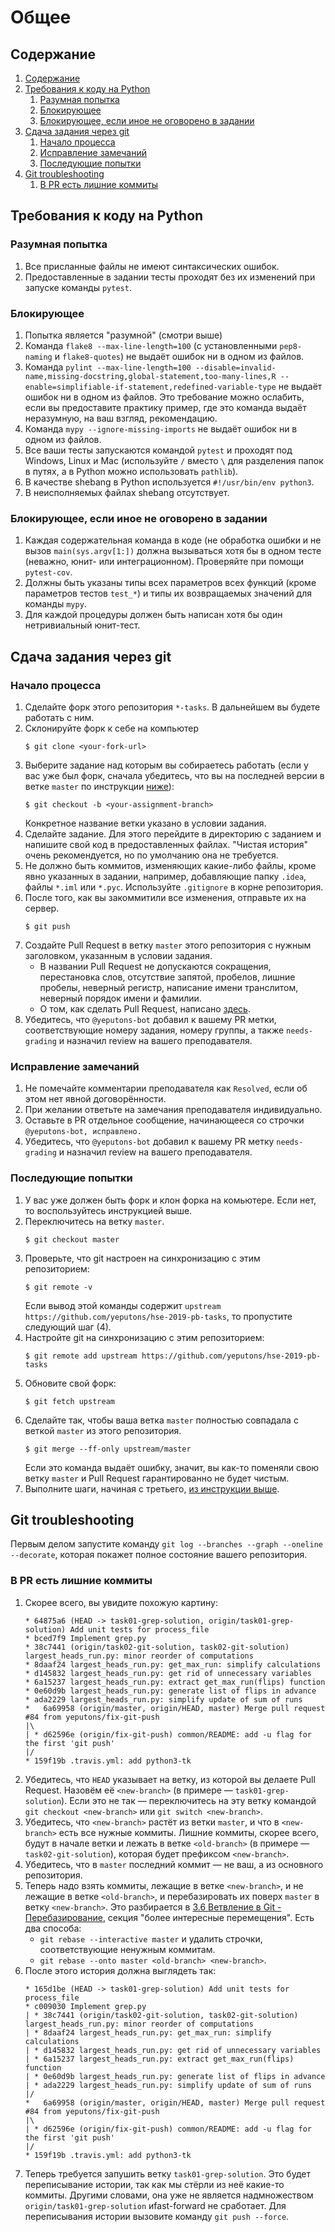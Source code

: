 # Общее
## Содержание
1. [Содержание](#содержание)
1. [Требования к коду на Python](#требования-к-коду-на-python)
    1. [Разумная попытка](#разумная-попытка)
    1. [Блокирующее](#блокирующее)
    1. [Блокирующее, если иное не оговорено в задании](#блокирующее-если-иное-не-оговорено-в-задании)
1. [Сдача задания через git](#сдача-задания-через-git)
    1. [Начало процесса](#начало-процесса)
	1. [Исправление замечаний](#исправление-замечаний)
    1. [Последующие попытки](#последующие-попытки)
1. [Git troubleshooting](#git-troubleshooting)
    1. [В PR есть лишние коммиты](#в-pr-есть-лишние-коммиты)

## Требования к коду на Python
### Разумная попытка
1. Все присланные файлы не имеют синтаксических ошибок.
1. Предоставленные в задании тесты проходят без их изменений при запуске команды `pytest`.
### Блокирующее
1. Попытка является "разумной" (смотри выше)
1. Команда `flake8 --max-line-length=100` (с установленными `pep8-naming` и `flake8-quotes`) не выдаёт ошибок ни в одном из файлов.
1. Команда `pylint --max-line-length=100 --disable=invalid-name,missing-docstring,global-statement,too-many-lines,R --enable=simplifiable-if-statement,redefined-variable-type` не выдаёт ошибок ни в одном из файлов.
   Это требование можно ослабить, если вы предоставите практику пример, где это команда выдаёт неразумную, на ваш взгляд, рекомендацию.
1. Команда `mypy --ignore-missing-imports` не выдаёт ошибок ни в одном из файлов.
1. Все ваши тесты запускаются командой `pytest` и проходят под Windows, Linux и Mac (используйте `/` вместо `\` для разделения папок в путях, а в Python можно использовать `pathlib`).
1. В качестве shebang в Python используется `#!/usr/bin/env python3`.
1. В неисполняемых файлах shebang отсутствует.

### Блокирующее, если иное не оговорено в задании
1. Каждая содержательная команда в коде (не обработка ошибки и не вызов `main(sys.argv[1:])` должна вызываться
   хотя бы в одном тесте (неважно, юнит- или интеграционном).
   Проверяйте при помощи `pytest-cov`.
1. Должны быть указаны типы всех параметров всех функций (кроме параметров тестов `test_*`) и типы их возвращаемых значений для команды `mypy`.
1. Для каждой процедуры должен быть написан хотя бы один нетривиальный юнит-тест.

## Сдача задания через git
### Начало процесса
1. Сделайте форк этого репозитория `*-tasks`. В дальнейшем вы будете работать с ним.
1. Склонируйте форк к себе на компьютер
    ```
    $ git clone <your-fork-url>
    ```
1. Выберите задание над которым вы собираетесь работать (если у вас уже был форк, сначала убедитесь, что вы на последней версии в ветке `master` по инструкции [ниже](#последующие-попытки)):
    ```
    $ git checkout -b <your-assignment-branch>
    ```
    Конкретное название ветки указано в условии задания.
1. Сделайте задание. Для этого перейдите в директорию с заданием и напишите свой код в предоставленных файлах. "Чистая история" очень рекомендуется, но по умолчанию она не требуется.
1. Не должно быть коммитов, изменяющих какие-либо файлы, кроме явно указанных в задании, например, добавляющие папку `.idea`, файлы `*.iml` или `*.pyc`. Используйте `.gitignore` в корне репозитория.
1. После того, как вы закоммитили все изменения, отправьте их на сервер.
    ```
    $ git push
    ```
1. Создайте Pull Request в ветку `master` этого репозитория с нужным заголовком, указанным в условии задания.
    * В названии Pull Request не допускаются сокращения, перестановка слов, отсутствие запятой, пробелов, лишние пробелы,
      неверный регистр, написание имени транслитом, неверный порядок имени и фамилии.
    * О том, как сделать Pull Request, написано [здесь](https://help.github.com/articles/creating-a-pull-request/).
1. Убедитесь, что `@yeputons-bot` добавил к вашему PR метки, соответствующие
   номеру задания, номеру группы, а также `needs-grading` и назначил review
   на вашего преподавателя.

### Исправление замечаний
1. Не помечайте комментарии преподавателя как `Resolved`, если об этом
   нет явной договорённости.
1. При желании ответьте на замечания преподавателя индивидуально.
1. Оставьте в PR отдельное сообщение, начинающееся со строчки
   `@yeputons-bot, исправлено.`
1. Убедитесь, что `@yeputons-bot` добавил к вашему PR метку `needs-grading`
   и назначил review на вашего преподавателя.

### Последующие попытки
1. У вас уже должен быть форк и клон форка на комьютере. Если нет, то воспользуйтесь инструкцией выше.
2. Переключитесь на ветку `master`.
    ```
    $ git checkout master
    ```
3. Проверьте, что git настроен на синхронизацию с этим репозиторием:
    ```
    $ git remote -v
    ```
    Если вывод этой команды содержит `upstream https://github.com/yeputons/hse-2019-pb-tasks`, то пропустите
    следующий шаг (4).
4. Настройте git на синхронизацию с этим репозиторием:
    ```
    $ git remote add upstream https://github.com/yeputons/hse-2019-pb-tasks
    ```
5. Обновите свой форк:
    ```
    $ git fetch upstream
    ```
6. Сделайте так, чтобы ваша ветка `master` полностью совпадала с веткой `master` из этого репозитория.
    ```
    $ git merge --ff-only upstream/master
    ```
    Если это команда выдаёт ошибку, значит, вы как-то поменяли свою ветку `master` и Pull Request гарантированно не будет чистым.
7. Выполните шаги, начиная с третьего, [из инструкции выше](#начало-процесса).

## Git troubleshooting
Первым делом запустите команду `git log --branches --graph --oneline --decorate`, которая
покажет полное состояние вашего репозитория.

### В PR есть лишние коммиты
1. Скорее всего, вы увидите похожую картину:
   ```
   * 64875a6 (HEAD -> task01-grep-solution, origin/task01-grep-solution) Add unit tests for process_file
   * bced7f9 Implement grep.py
   * 38c7441 (origin/task02-git-solution, task02-git-solution) largest_heads_run.py: minor reorder of computations
   * 8daaf24 largest_heads_run.py: get_max_run: simplify calculations
   * d145832 largest_heads_run.py: get rid of unnecessary variables
   * 6a15237 largest_heads_run.py: extract get_max_run(flips) function
   * 0e60d9b largest_heads_run.py: generate list of flips in advance
   * ada2229 largest_heads_run.py: simplify update of sum of runs
   *   6a69958 (origin/master, origin/HEAD, master) Merge pull request #84 from yeputons/fix-git-push
   |\  
   | * d62596e (origin/fix-git-push) common/README: add -u flag for the first 'git push'
   |/  
   * 159f19b .travis.yml: add python3-tk
   ```
1. Убедитесь, что `HEAD` указывает на ветку, из которой вы делаете Pull Request.
   Назовём её `<new-branch>` (в примере — `task01-grep-solution`).
   Если это не так — переключитесь на эту ветку командой `git checkout <new-branch>` или `git switch <new-branch>`.
1. Убедитесь, что `<new-branch>` растёт из ветки `master`, и что в `<new-branch>` есть все нужные коммиты.
   Лишние коммиты, скорее всего, будут в начале ветки и лежать в ветке `<old-branch>` (в примере — `task02-git-solution`),
   которая будет префиксом `<new-branch>`.
1. Убедитесь, что в `master` последний коммит — не ваш, а из основного репозитория.
1. Теперь надо взять коммиты, лежащие в ветке `<new-branch>`, и не лежащие в ветке `<old-branch>`, и перебазировать
   их поверх `master` в ветку `<new-branch>`.
   Это разбирается в [3.6 Ветвление в Git - Перебазирование](https://git-scm.com/book/ru/v2/Ветвление-в-Git-Перебазирование),
   секция "более интересные перемещения".
   Есть два способа:
    * `git rebase --interactive master` и удалить строчки, соответствующие ненужным коммитам.
    * `git rebase --onto master <old-branch> <new-branch>`.
1. После этого история должна выглядеть так:
   ```
   * 165d1be (HEAD -> task01-grep-solution) Add unit tests for process_file
   * c009030 Implement grep.py
   | * 38c7441 (origin/task02-git-solution, task02-git-solution) largest_heads_run.py: minor reorder of computations
   | * 8daaf24 largest_heads_run.py: get_max_run: simplify calculations
   | * d145832 largest_heads_run.py: get rid of unnecessary variables
   | * 6a15237 largest_heads_run.py: extract get_max_run(flips) function
   | * 0e60d9b largest_heads_run.py: generate list of flips in advance
   | * ada2229 largest_heads_run.py: simplify update of sum of runs
   |/  
   *   6a69958 (origin/master, origin/HEAD, master) Merge pull request #84 from yeputons/fix-git-push
   |\  
   | * d62596e (origin/fix-git-push) common/README: add -u flag for the first 'git push'
   |/  
   * 159f19b .travis.yml: add python3-tk
   ```
1. Теперь требуется запушить ветку `task01-grep-solution`.
   Это будет переписывание истории, так как мы стёрли из неё какие-то коммиты.
   Другими словами, она уже не является надмножеством `origin/task01-grep-solution` иfast-forward не сработает.
   Для переписывания истории вызовите команду `git push --force`.
